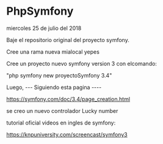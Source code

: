 # PhpSymfony
miercoles 25 de julio del 2018

Baje el repositorio original del proyecto symfony.

Cree una rama nueva mialocal yepes

Cree un proyecto nuevo symfony version 3
con elcomando:

"php symfony new proyectoSymfony 3.4"

Luego,
--- Siguiendo esta pagina ----

https://symfony.com/doc/3.4/page_creation.html

se creo un nuevo controlador Lucky number

tutorial oficial videos en ingles de symfony:

https://knpuniversity.com/screencast/symfony3
